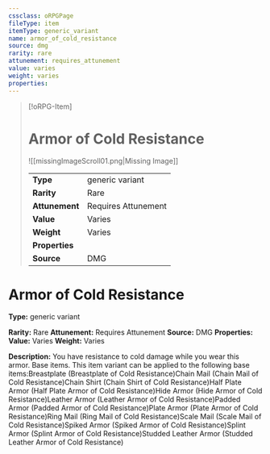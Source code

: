 ```yaml
---
cssclass: oRPGPage
fileType: item
itemType: generic_variant
name: armor_of_cold_resistance
source: dmg
rarity: rare
attunement: requires_attunement
value: varies
weight: varies
properties:
---
```

> [!oRPG-Item]
> # Armor of Cold Resistance
> ![[missingImageScroll01.png|Missing Image]]
>
> |  |   |
> |:--|---|
> |**Type** | generic variant |
> |**Rarity** | Rare |
> | **Attunement** | Requires Attunement |
> | **Value** | Varies |
>  | **Weight**| Varies |
>  |**Properties** |  |
> | **Source** | DMG |

#  Armor of Cold Resistance
**Type:** generic variant

**Rarity:** Rare
**Attunement:** Requires Attunement
**Source:** DMG
**Properties:**
**Value:** Varies
**Weight:** Varies

**Description:** You have resistance to cold damage while you wear this armor. Base items. This item variant can be applied to the following base items:Breastplate (Breastplate of Cold Resistance)Chain Mail (Chain Mail of Cold Resistance)Chain Shirt (Chain Shirt of Cold Resistance)Half Plate Armor (Half Plate Armor of Cold Resistance)Hide Armor (Hide Armor of Cold Resistance)Leather Armor (Leather Armor of Cold Resistance)Padded Armor (Padded Armor of Cold Resistance)Plate Armor (Plate Armor of Cold Resistance)Ring Mail (Ring Mail of Cold Resistance)Scale Mail (Scale Mail of Cold Resistance)Spiked Armor (Spiked Armor of Cold Resistance)Splint Armor (Splint Armor of Cold Resistance)Studded Leather Armor (Studded Leather Armor of Cold Resistance)


